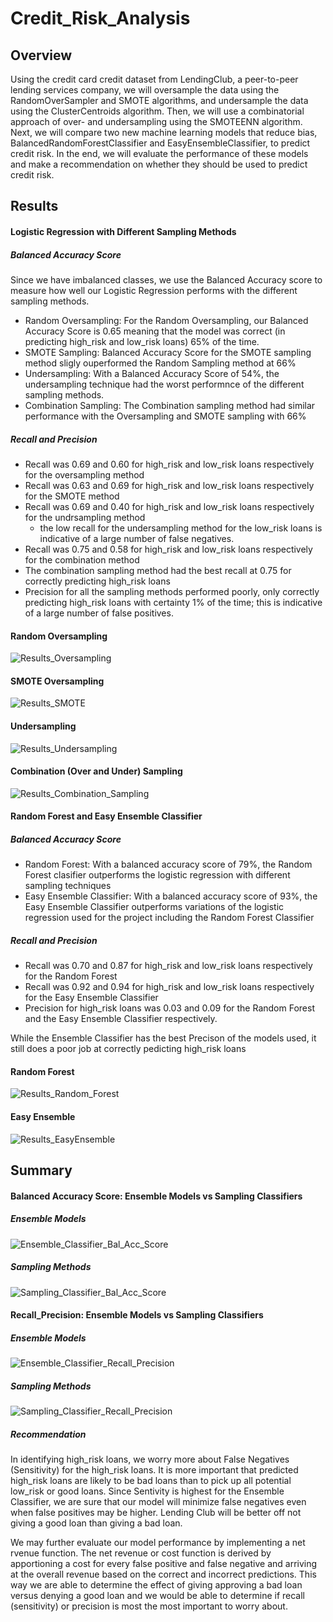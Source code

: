 # Credit_Risk_Analysis
## Overview

Using the credit card credit dataset from LendingClub, a peer-to-peer lending services company, we will oversample the data using the RandomOverSampler and SMOTE algorithms, and undersample the data using the ClusterCentroids algorithm. Then, we will use a combinatorial approach of over- and undersampling using the SMOTEENN algorithm. Next, we will compare two new machine learning models that reduce bias, BalancedRandomForestClassifier and EasyEnsembleClassifier, to predict credit risk. In the end, we will evaluate the performance of these models and make a recommendation on whether they should be used to predict credit risk.

## Results
#### Logistic Regression with Different Sampling Methods
##### Balanced Accuracy Score
Since we have imbalanced classes, we use the Balanced Accuracy score to measure how well our Logistic Regression performs with the different sampling methods.
- Random Oversampling: For the Random Oversampling, our Balanced Accuracy Score is 0.65 meaning that the model was correct (in predicting high_risk and low_risk loans) 65% of the time.
- SMOTE Sampling: Balanced Accuracy Score for the SMOTE sampling method sligly ouperformed the Random Sampling method at 66%
- Undersampling: With a Balanced Accuracy Score of 54%, the undersampling technique had the worst performnce of the different sampling methods.
- Combination Sampling: The Combination sampling method had similar performance with the Oversampling and SMOTE sampling with 66%
##### Recall and Precision
- Recall was 0.69 and 0.60 for high_risk and low_risk loans respectively for the oversampling method
- Recall was 0.63 and 0.69 for high_risk and low_risk loans respectively for the SMOTE method
- Recall was 0.69 and 0.40 for high_risk and low_risk loans respectively for the undrsampling method
  - the low recall for the undersampling method for the low_risk loans is indicative of a large number of false negatives. 
- Recall was 0.75 and 0.58 for high_risk and low_risk loans respectively for the combination method
- The combination sampling method had the best recall at 0.75 for correctly predicting high_risk loans
- Precision for all the sampling methods performed poorly, only correctly predicting high_risk loans with certainty 1% of the time; this is indicative of a large number of false positives.
#### Random Oversampling
![Results_Oversampling](https://user-images.githubusercontent.com/67847583/129494703-176be304-f99c-4316-8697-2464116cabca.png)

#### SMOTE Oversampling
![Results_SMOTE](https://user-images.githubusercontent.com/67847583/129494743-4963d634-c4b7-4e43-bd74-2f8aa546be0e.png)

#### Undersampling
![Results_Undersampling](https://user-images.githubusercontent.com/67847583/129494756-6c6d7847-3f8b-4ef9-bd1e-28003327210d.png)

#### Combination (Over and Under) Sampling
![Results_Combination_Sampling](https://user-images.githubusercontent.com/67847583/129494779-d548816c-4383-4775-bf22-304a0efbd6e5.png)


#### Random Forest and Easy Ensemble Classifier
##### Balanced Accuracy Score
- Random Forest: With a balanced accuracy score of 79%, the Random Forest clasifier outperforms the logistic regression with different sampling techniques
- Easy Ensemble Classifier: With a balanced accuracy score of 93%, the Easy Ensemble Classifier outperforms variations of the logistic regression used for the project including the Random Forest Classifier

##### Recall and Precision
- Recall was 0.70 and 0.87 for high_risk and low_risk loans respectively for the Random Forest
- Recall was 0.92 and 0.94 for high_risk and low_risk loans respectively for the Easy Ensemble Classifier
- Precision for high_risk loans was 0.03 and 0.09 for the Random Forest and the Easy Ensemble Classifier respectively.

While the Ensemble Classifier has the best Precison of the models used, it still does a poor job at correctly pedicting high_risk loans

#### Random Forest
![Results_Random_Forest](https://user-images.githubusercontent.com/67847583/129494795-d74a3c45-0083-465e-a68c-4f6d6d0ef86d.png)

#### Easy Ensemble
![Results_EasyEnsemble](https://user-images.githubusercontent.com/67847583/129494807-12e8e270-eeff-48ed-9416-8f553d97472d.png)

## Summary

#### Balanced Accuracy Score: Ensemble Models vs Sampling Classifiers
##### Ensemble Models
![Ensemble_Classifier_Bal_Acc_Score](https://user-images.githubusercontent.com/67847583/129495017-c9fcf950-2fb6-49ab-968c-2fac72263cff.png)
##### Sampling Methods
![Sampling_Classifier_Bal_Acc_Score](https://user-images.githubusercontent.com/67847583/129495081-1220a41a-63d6-4f2e-8540-4a0b5590f516.png)

#### Recall_Precision: Ensemble Models vs Sampling Classifiers
##### Ensemble Models
![Ensemble_Classifier_Recall_Precision](https://user-images.githubusercontent.com/67847583/129495148-93117434-cf0c-4190-b278-82010ae5b800.png)
##### Sampling Methods
![Sampling_Classifier_Recall_Precision](https://user-images.githubusercontent.com/67847583/129495158-cffeeaf3-b2f7-46c0-95cd-33bafccee29c.png)

##### Recommendation
In identifying high_risk loans, we worry more about False Negatives (Sensitivity) for the high_risk loans. It is more important that predicted high_risk loans are likely to be bad loans than to pick up all potential low_risk or good loans.
Since Sentivity is highest for the Ensemble Classifier, we are sure that our model will minimize false negatives even when false positives may be higher. Lending Club will be better off not giving a  good loan than giving a bad loan.

We may further evaluate our model performance by implementing a net rvenue function. The net revenue or cost function is derived by apportioning a cost for every false positive and false negative and arriving at the overall revenue based on the correct and incorrect predictions. This way we are able to determine the effect  of giving approving a bad loan versus denying a good loan and we would be able to determine if recall (sensitivity) or precision is most the most important to worry about.




